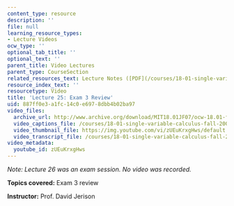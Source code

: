 ```yaml
---
content_type: resource
description: ''
file: null
learning_resource_types:
- Lecture Videos
ocw_type: ''
optional_tab_title: ''
optional_text: ''
parent_title: Video Lectures
parent_type: CourseSection
related_resources_text: Lecture Notes ([PDF](/courses/18-01-single-variable-calculus-fall-2006/resources/lec25))
resource_index_text: ''
resourcetype: Video
title: 'Lecture 25: Exam 3 Review'
uid: 887ff0e3-a1fc-14c0-e697-8dbb4b02ba97
video_files:
  archive_url: http://www.archive.org/download/MIT18.01JF07/ocw-18.01-f07-lec25_300k.mp4
  video_captions_file: /courses/18-01-single-variable-calculus-fall-2006/ca1d534473a65beab9c7e13dadc440dc_zUEuKrxgHws.vtt
  video_thumbnail_file: https://img.youtube.com/vi/zUEuKrxgHws/default.jpg
  video_transcript_file: /courses/18-01-single-variable-calculus-fall-2006/b5266921918dc8555a4c9a74829db65b_zUEuKrxgHws.pdf
video_metadata:
  youtube_id: zUEuKrxgHws
---
```


_Note: Lecture 26 was an exam session. No video was recorded._

**Topics covered:** Exam 3 review

**Instructor:** Prof. David Jerison
